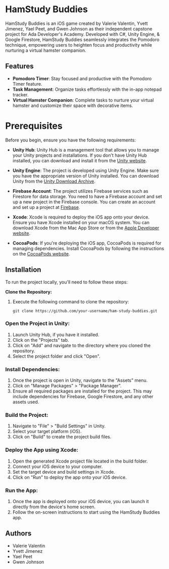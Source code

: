 # HamStudy Buddies

HamStudy Buddies is an iOS game created by Valerie Valentin, Yvett Jimenez, Yael Peet, and Gwen Johnson as their independent capstone project for Ada Developer's Academy. Developed with C#, Unity Engine, & Google Firestore, HamStudy Buddies seamlessly integrates the Pomodoro technique, empowering users to heighten focus and productivity while nurturing a virtual hamster companion.

## Features

- **Pomodoro Timer**: Stay focused and productive with the Pomodoro Timer feature.
- **Task Management**:  Organize tasks effortlessly with the in-app notepad tracker.
- **Virtual Hamster Companion**: Complete tasks to nurture your virtual hamster and customize their space with decorative items.

# Prerequisites

Before you begin, ensure you have the following requirements:

- **Unity Hub**: Unity Hub is a management tool that allows you to manage your Unity projects and installations. If you don't have Unity Hub installed, you can download and install it from the [Unity website](https://unity.com/download).
  
- **Unity Engine**: The project is developed using Unity Engine. Make sure you have the appropriate version of Unity installed. You can download Unity from the [Unity Download Archive](https://unity3d.com/get-unity/download/archive).
  
- **Firebase Account**: The project utilizes Firebase services such as Firestore for data storage. You need to have a Firebase account and set up a new project in the Firebase console. You can create an account and set up a project at [Firebase](https://firebase.google.com/).
  
- **Xcode**: Xcode is required to deploy the iOS app onto your device. Ensure you have Xcode installed on your macOS system. You can download Xcode from the Mac App Store or from the [Apple Developer website](https://developer.apple.com/xcode/).
  
- **CocoaPods**: If you're deploying the iOS app, CocoaPods is required for managing dependencies. Install CocoaPods by following the instructions on the [CocoaPods website](https://cocoapods.org/).


## Installation

To run the project locally, you'll need to follow these steps:

**Clone the Repository:** 
1. Execute the following command to clone the repository:
   
     ```
     git clone https://github.com/your-username/ham-study-buddies.git
     ```
     
### Open the Project in Unity:
1. Launch Unity Hub, if you have it installed.
2. Click on the "Projects" tab.
3. Click on "Add" and navigate to the directory where you cloned the repository.
4. Select the project folder and click "Open".

### Install Dependencies:
1. Once the project is open in Unity, navigate to the "Assets" menu.
2. Click on "Manage Packages" > "Package Manager".
3. Ensure all required packages are installed for the project. This may include dependencies for Firebase, Google Firestore, and any other assets used.

### Build the Project:
1. Navigate to "File" > "Build Settings" in Unity.
2. Select your target platform (iOS).
3. Click on "Build" to create the project build files.

### Deploy the App using Xcode:
1. Open the generated Xcode project file located in the build folder.
2. Connect your iOS device to your computer.
3. Set the target device and build settings in Xcode.
4. Click on "Run" to deploy the app onto your iOS device.

### Run the App:
1. Once the app is deployed onto your iOS device, you can launch it directly from the device's home screen.
2. Follow the on-screen instructions to start using the HamStudy Buddies app.

## Authors

- Valerie Valentin
- Yvett Jimenez
- Yael Peet
- Gwen Johnson

